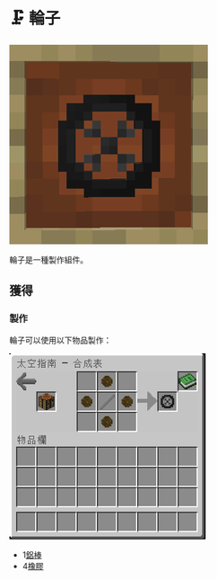 # 🗜 輪子

![](<../.gitbook/assets/image (6).png>)

輪子是一種製作組件。

## 獲得

### 製作

輪子可以使用以下物品製作：

![](<../.gitbook/assets/image (2) (1).png>)

* 1[鋁棒](Aluminium-Rod.md)
* 4[橡膠](Rubber.md)
